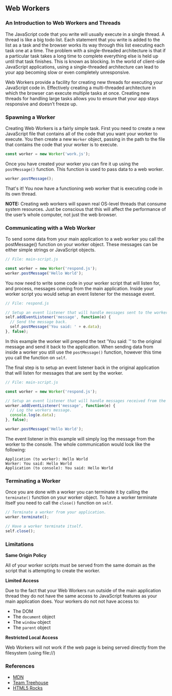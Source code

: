 
## Web Workers

### An Introduction to Web Workers and Threads

The JavaScript code that you write will usually execute in a single thread. A thread is like a big todo list. Each statement that you write is added to the list as a task and the browser works its way through this list executing each task one at a time. The problem with a single-threaded architecture is that if a particular task takes a long time to complete everything else is held up until that task finishes. This is known as blocking. In the world of client-side JavaScript applications, using a single-threaded architecture can lead to your app becoming slow or even completely unresponsive.

Web Workers provide a facility for creating new threads for executing your JavaScript code in. Effectively creating a multi-threaded architecture in which the browser can execute multiple tasks at once. Creating new threads for handling large tasks allows you to ensure that your app stays responsive and doesn’t freeze up.

### Spawning a Worker

Creating Web Workers is a fairly simple task. First you need to create a new JavaScript file that contains all of the code that you want your worker to execute. You then create a new `Worker` object, passing in the path to the file that contains the code that your worker is to execute.

```javascript
const worker = new Worker('work.js');
```

Once you have created your worker you can fire it up using the `postMessage()` function. This function is used to pass data to a web worker.

```javascript
worker.postMessage();
```

That's it! You now have a functioning web worker that is executing code in its own thread.

**NOTE:** Creating web workers will spawn real OS-level threads that consume system resources. Just be conscious that this will affect the performance of the user’s whole computer, not just the web browser.

### Communicating with a Web Worker

To send some data from your main application to a web worker you call the postMessage() function on your worker object. These messages can be either simple strings or JavaScript objects.

```javascript
// File: main-script.js

const worker = new Worker('respond.js');
worker.postMessage('Hello World');
```

You now need to write some code in your worker script that will listen for, and process, messages coming from the main application. Inside your worker script you would setup an event listener for the message event.

```javascript
// File: respond.js

// Setup an event listener that will handle messages sent to the worker.
self.addEventListener('message', function(e) {
  // Send the message back.
  self.postMessage('You said: ' + e.data);
}, false);
```

In this example the worker will prepend the text 'You said: '' to the original message and send it back to the application. When sending data from inside a worker you still use the `postMessage()` function, however this time you call the function on `self`.

The final step is to setup an event listener back in the original application that will listen for messages that are sent by the worker.

```javascript
// File: main-script.js

const worker = new Worker('respond.js');

// Setup an event listener that will handle messages received from the worker.
worker.addEventListener('message', function(e) {
  // Log the workers message.
  console.log(e.data);
}, false);

worker.postMessage('Hello World');
```

The event listener in this example will simply log the message from the worker to the console. The whole communication would look like the following:

```
Application (to worker): Hello World
Worker: You said: Hello World
Application (to console): You said: Hello World
```

### Terminating a Worker

Once you are done with a worker you can terminate it by calling the `terminate()` function on your worker object. To have a worker terminate itself you need to call the `close()` function on `self`.

```javascript
// Terminate a worker from your application.
worker.terminate();

// Have a worker terminate itself.
self.close();
```

### Limitations

**Same Origin Policy**

All of your worker scripts must be served from the same domain as the script that is attempting to create the worker.

**Limited Access**

Due to the fact that your Web Workers run outside of the main application thread they do not have the same access to JavaScript features as your main application does. Your workers do not not have access to:

- The DOM
- The `document` object
- The `window` object
- The `parent` object

**Restricted Local Access**

Web Workers will not work if the web page is being served directly from the filesystem (using file://)

### References

- [MDN](https://developer.mozilla.org/en-US/docs/Web/API/Web_Workers_API/Using_web_workers)
- [Team Treehouse](http://blog.teamtreehouse.com/using-web-workers-to-speed-up-your-javascript-applications)
- [HTML5 Rocks](https://www.html5rocks.com/en/tutorials/workers/basics/)
